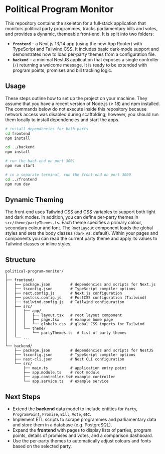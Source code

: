 # Political Program Monitor

This repository contains the skeleton for a full‑stack application that monitors
political party programmes, tracks parliamentary bills and votes, and provides
a dynamic, themeable front‑end.  It is split into two folders:

* **`frontend`** – a Next.js 13/14 app (using the new App Router) with
  TypeScript and Tailwind CSS.  It includes basic dark‑mode support and
  demonstrates how to load per‑party themes from a configuration file.
* **`backend`** – a minimal NestJS application that exposes a single
  controller (`/`) returning a welcome message.  It is ready to be
  extended with program points, promises and bill tracking logic.

## Usage

These steps outline how to set up the project on your machine.  They assume
that you have a recent version of Node.js (≥ 18) and npm installed.  The
commands below do not execute inside this repository because network access
was disabled during scaffolding; however, you should run them locally to
install dependencies and start the apps.

```bash
# install dependencies for both parts
cd frontend
npm install

cd ../backend
npm install

# run the back‑end on port 3001
npm run start

# in a separate terminal, run the front‑end on port 3000
cd ../frontend
npm run dev

```

## Dynamic Theming

The front‑end uses Tailwind CSS and CSS variables to support both light and
dark modes.  In addition, you can define per‑party themes in
`src/theme/partyThemes.ts`.  Each theme specifies a primary colour,
secondary colour and font.  The `RootLayout` component loads the global
styles and sets the body classes (`dark` vs. default).  Within your pages
and components you can read the current party theme and apply its values to
Tailwind classes or inline styles.

## Structure

```
political-program-monitor/
│
├── frontend/
│   ├── package.json         # dependencies and scripts for Next.js
│   ├── tsconfig.json        # TypeScript compiler options
│   ├── next.config.js       # Next.js configuration
│   ├── postcss.config.js    # PostCSS configuration (Tailwind)
│   ├── tailwind.config.js   # Tailwind configuration
│   ├── src/
│   │   ├── app/
│   │   │   ├── layout.tsx   # root layout component
│   │   │   ├── page.tsx     # example home page
│   │   │   └── globals.css  # global CSS imports for Tailwind
│   │   └── theme/
│   │       └── partyThemes.ts  # list of party themes
│   └── ...
│
└── backend/
    ├── package.json         # dependencies and scripts for NestJS
    ├── tsconfig.json        # TypeScript compiler options
    ├── nest-cli.json        # Nest CLI configuration
    └── src/
        ├── main.ts          # application entry point
        ├── app.module.ts    # root module
        ├── app.controller.ts# example controller
        └── app.service.ts   # example service
```

## Next Steps

* Extend the **backend** data model to include entities for `Party`,
  `ProgramPoint`, `Promise`, `Bill`, `Vote`, etc.
* Implement ETL scripts to scrape programmes and parliamentary data and
  store them in a database (e.g. PostgreSQL).
* Expand the **frontend** with pages to display lists of parties,
  program points, details of promises and votes, and a comparison dashboard.
* Use the per‑party themes to automatically adjust colours and fonts based
  on the selected party.
